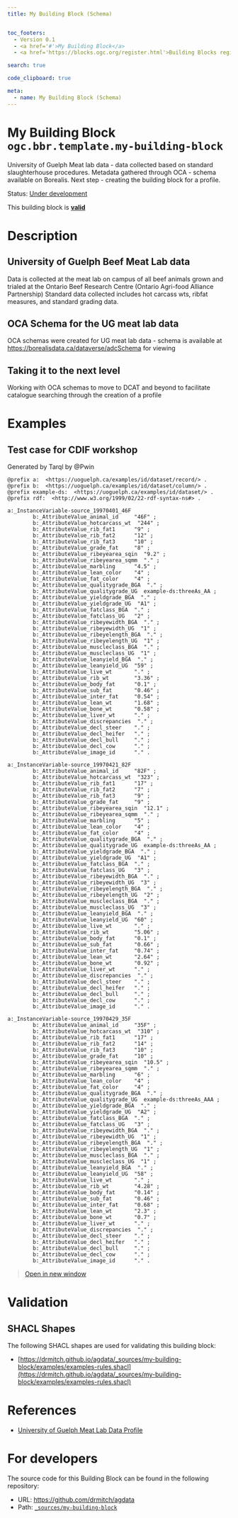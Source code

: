 ```yaml
---
title: My Building Block (Schema)


toc_footers:
  - Version 0.1
  - <a href='#'>My Building Block</a>
  - <a href='https://blocks.ogc.org/register.html'>Building Blocks register</a>

search: true

code_clipboard: true

meta:
  - name: My Building Block (Schema)
---
```



# My Building Block `ogc.bbr.template.my-building-block`

University of Guelph Meat lab data - data collected based on standard slaughterhouse procedures. Metadata gathered through OCA - schema available on Borealis.  Next step - creating the building block for a profile. 

<p class="status">
    <span data-rainbow-uri="http://www.opengis.net/def/status">Status</span>:
    <a href="http://www.opengis.net/def/status/under-development" target="_blank" data-rainbow-uri>Under development</a>
</p>

<aside class="success">
This building block is <strong><a href="https://github.com/drmitch/agdata/blob/master/build/tests/bbr/template/my-building-block/" target="_blank">valid</a></strong>
</aside>

# Description

## University of Guelph Beef Meat Lab data

Data is collected at the meat lab on campus of all beef animals grown and trialed at the Ontario Beef Research Centre (Ontario Agri-food Alliance Partnership)  Standard data collected includes hot carcass wts, ribfat measures, and standard grading data.

## OCA Schema for the UG meat lab data

OCA schemas were created for UG meat lab data - schema is available at https://borealisdata.ca/dataverse/adcSchema for viewing

## Taking it to the next level

Working with OCA schemas to move to DCAT and beyond to facilitate catalogue searching through the creation of a profile 

# Examples

## Test case for CDIF workshop

Generated by Tarql by @Pwin



```turtle
@prefix a:  <https://uoguelph.ca/examples/id/dataset/record/> .
@prefix b:  <https://uoguelph.ca/examples/id/dataset/column/> .
@prefix example-ds:  <https://uoguelph.ca/examples/id/dataset/> .
@prefix rdf:  <http://www.w3.org/1999/02/22-rdf-syntax-ns#> .

a:_InstanceVariable-source_19970401_46F
        b:_AttributeValue_animal_id     "46F" ;
        b:_AttributeValue_hotcarcass_wt  "244" ;
        b:_AttributeValue_rib_fat1      "9" ;
        b:_AttributeValue_rib_fat2      "12" ;
        b:_AttributeValue_rib_fat3      "10" ;
        b:_AttributeValue_grade_fat     "8" ;
        b:_AttributeValue_ribeyearea_sqin  "9.2" ;
        b:_AttributeValue_ribeyearea_sqmm  "." ;
        b:_AttributeValue_marbling      "4.5" ;
        b:_AttributeValue_lean_color    "4" ;
        b:_AttributeValue_fat_color     "4" ;
        b:_AttributeValue_qualitygrade_BGA  "." ;
        b:_AttributeValue_qualitygrade_UG  example-ds:threeAs_AA ;
        b:_AttributeValue_yieldgrade_BGA  "." ;
        b:_AttributeValue_yieldgrade_UG  "A1" ;
        b:_AttributeValue_fatclass_BGA  "." ;
        b:_AttributeValue_fatclass_UG   "2" ;
        b:_AttributeValue_ribeyewidth_BGA  "." ;
        b:_AttributeValue_ribeyewidth_UG  "1" ;
        b:_AttributeValue_ribeyelength_BGA  "." ;
        b:_AttributeValue_ribeyelength_UG  "1" ;
        b:_AttributeValue_muscleclass_BGA  "." ;
        b:_AttributeValue_muscleclass_UG  "1" ;
        b:_AttributeValue_leanyield_BGA  "." ;
        b:_AttributeValue_leanyield_UG  "59" ;
        b:_AttributeValue_live_wt       "." ;
        b:_AttributeValue_rib_wt        "3.36" ;
        b:_AttributeValue_body_fat      "0.1" ;
        b:_AttributeValue_sub_fat       "0.46" ;
        b:_AttributeValue_inter_fat     "0.54" ;
        b:_AttributeValue_lean_wt       "1.68" ;
        b:_AttributeValue_bone_wt       "0.58" ;
        b:_AttributeValue_liver_wt      "." ;
        b:_AttributeValue_discrepancies  "." ;
        b:_AttributeValue_decl_steer    "." ;
        b:_AttributeValue_decl_heifer   "." ;
        b:_AttributeValue_decl_bull     "." ;
        b:_AttributeValue_decl_cow      "." ;
        b:_AttributeValue_image_id      "." .

a:_InstanceVariable-source_19970421_82F
        b:_AttributeValue_animal_id     "82F" ;
        b:_AttributeValue_hotcarcass_wt  "323" ;
        b:_AttributeValue_rib_fat1      "17" ;
        b:_AttributeValue_rib_fat2      "7" ;
        b:_AttributeValue_rib_fat3      "9" ;
        b:_AttributeValue_grade_fat     "9" ;
        b:_AttributeValue_ribeyearea_sqin  "12.1" ;
        b:_AttributeValue_ribeyearea_sqmm  "." ;
        b:_AttributeValue_marbling      "5" ;
        b:_AttributeValue_lean_color    "4" ;
        b:_AttributeValue_fat_color     "4" ;
        b:_AttributeValue_qualitygrade_BGA  "." ;
        b:_AttributeValue_qualitygrade_UG  example-ds:threeAs_AA ;
        b:_AttributeValue_yieldgrade_BGA  "." ;
        b:_AttributeValue_yieldgrade_UG  "A1" ;
        b:_AttributeValue_fatclass_BGA  "." ;
        b:_AttributeValue_fatclass_UG   "3" ;
        b:_AttributeValue_ribeyewidth_BGA  "." ;
        b:_AttributeValue_ribeyewidth_UG  "3" ;
        b:_AttributeValue_ribeyelength_BGA  "." ;
        b:_AttributeValue_ribeyelength_UG  "2" ;
        b:_AttributeValue_muscleclass_BGA  "." ;
        b:_AttributeValue_muscleclass_UG  "3" ;
        b:_AttributeValue_leanyield_BGA  "." ;
        b:_AttributeValue_leanyield_UG  "60" ;
        b:_AttributeValue_live_wt       "." ;
        b:_AttributeValue_rib_wt        "5.06" ;
        b:_AttributeValue_body_fat      "0.1" ;
        b:_AttributeValue_sub_fat       "0.66" ;
        b:_AttributeValue_inter_fat     "0.74" ;
        b:_AttributeValue_lean_wt       "2.64" ;
        b:_AttributeValue_bone_wt       "0.92" ;
        b:_AttributeValue_liver_wt      "." ;
        b:_AttributeValue_discrepancies  "." ;
        b:_AttributeValue_decl_steer    "." ;
        b:_AttributeValue_decl_heifer   "." ;
        b:_AttributeValue_decl_bull     "." ;
        b:_AttributeValue_decl_cow      "." ;
        b:_AttributeValue_image_id      "." .

a:_InstanceVariable-source_19970429_35F
        b:_AttributeValue_animal_id     "35F" ;
        b:_AttributeValue_hotcarcass_wt  "310" ;
        b:_AttributeValue_rib_fat1      "17" ;
        b:_AttributeValue_rib_fat2      "14" ;
        b:_AttributeValue_rib_fat3      "10" ;
        b:_AttributeValue_grade_fat     "10" ;
        b:_AttributeValue_ribeyearea_sqin  "10.5" ;
        b:_AttributeValue_ribeyearea_sqmm  "." ;
        b:_AttributeValue_marbling      "6" ;
        b:_AttributeValue_lean_color    "4" ;
        b:_AttributeValue_fat_color     "4" ;
        b:_AttributeValue_qualitygrade_BGA  "." ;
        b:_AttributeValue_qualitygrade_UG  example-ds:threeAs_AAA ;
        b:_AttributeValue_yieldgrade_BGA  "." ;
        b:_AttributeValue_yieldgrade_UG  "A2" ;
        b:_AttributeValue_fatclass_BGA  "." ;
        b:_AttributeValue_fatclass_UG   "3" ;
        b:_AttributeValue_ribeyewidth_BGA  "." ;
        b:_AttributeValue_ribeyewidth_UG  "1" ;
        b:_AttributeValue_ribeyelength_BGA  "." ;
        b:_AttributeValue_ribeyelength_UG  "1" ;
        b:_AttributeValue_muscleclass_BGA  "." ;
        b:_AttributeValue_muscleclass_UG  "1" ;
        b:_AttributeValue_leanyield_BGA  "." ;
        b:_AttributeValue_leanyield_UG  "58" ;
        b:_AttributeValue_live_wt       "." ;
        b:_AttributeValue_rib_wt        "4.28" ;
        b:_AttributeValue_body_fat      "0.14" ;
        b:_AttributeValue_sub_fat       "0.46" ;
        b:_AttributeValue_inter_fat     "0.68" ;
        b:_AttributeValue_lean_wt       "2.3" ;
        b:_AttributeValue_bone_wt       "0.7" ;
        b:_AttributeValue_liver_wt      "." ;
        b:_AttributeValue_discrepancies  "." ;
        b:_AttributeValue_decl_steer    "." ;
        b:_AttributeValue_decl_heifer   "." ;
        b:_AttributeValue_decl_bull     "." ;
        b:_AttributeValue_decl_cow      "." ;
        b:_AttributeValue_image_id      "." .

```

<blockquote class="lang-specific turtle">
  <p class="example-links">
    <a target="_blank" href="https://drmitch.github.io/agdata/build/tests/bbr/template/my-building-block/example_1_1.ttl">Open in new window</a>
</blockquote>


# Validation

## SHACL Shapes

The following SHACL shapes are used for validating this building block:

* [https://drmitch.github.io/agdata/_sources/my-building-block/examples/examples-rules.shacl](https://drmitch.github.io/agdata/_sources/my-building-block/examples/examples-rules.shacl)

# References

* [University of Guelph Meat Lab Data Profile ](https://example.com/sources/1)

# For developers

The source code for this Building Block can be found in the following repository:

* URL: <a href="https://github.com/drmitch/agdata" target="_blank">https://github.com/drmitch/agdata</a>
* Path:
<code><a href="https://github.com/drmitch/agdata/blob/HEAD/_sources/my-building-block" target="_blank">_sources/my-building-block</a></code>

